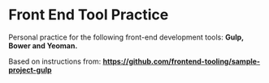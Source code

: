 # Front End Tool Practice

Personal practice for the following front-end development tools:
**Gulp, Bower and Yeoman.**

Based on instructions from: 
**https://github.com/frontend-tooling/sample-project-gulp**




